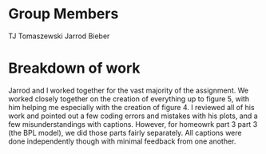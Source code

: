 # Group Members
TJ Tomaszewski
Jarrod Bieber
# Breakdown of work
Jarrod and I worked together for the vast majority of the assignment. We worked closely together on the creation of everything up to figure 5, with him helping me especially with the creation of figure 4. I reviewed all of his work and pointed out a few coding errors and mistakes with his plots, and a few misunderstandings with captions. However, for homeowrk part 3 part 3 (the BPL model), we did those parts fairly separately. All captions were done independently though with minimal feedback from one another. 
